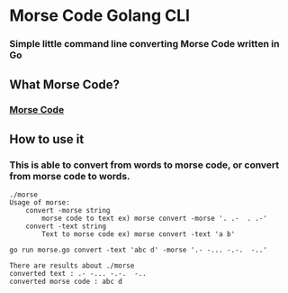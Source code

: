 # Morse Code Golang CLI

### Simple little command line converting Morse Code written in Go

## What Morse Code?

### [Morse Code](https://en.wikipedia.org/wiki/Morse_code)

## How to use it

### This is able to convert from words to morse code, or convert from morse code to words.
```
./morse
Usage of morse:
    convert -morse string
        morse code to text ex) morse convert -morse '. .-  . .-'
    convert -text string
        Text to morse code ex) morse convert -text 'a b'
        
go run morse.go convert -text 'abc d' -morse '.- -... -.-.  -..'

There are results about ./morse
converted text : .- -... -.-.  -..  
converted morse code : abc d

```